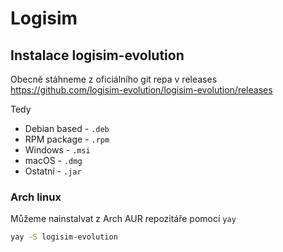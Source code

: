 # Logisim

## Instalace logisim-evolution

Obecně stáhneme z oficiálního git repa v releases https://github.com/logisim-evolution/logisim-evolution/releases

Tedy

- Debian based - `.deb`
- RPM package - `.rpm`
- Windows - `.msi`
- macOS - `.dmg`
- Ostatní - `.jar`

### Arch linux

Můžeme nainstalvat z Arch AUR repozitáře pomocí `yay`
```bash
yay -S logisim-evolution
```